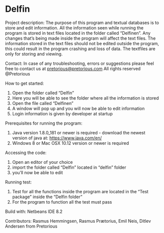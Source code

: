 # Delfin
Project description:
The purpose of this program and textual databases is to store and edit information. All the information seen while running the program is stored in text files located in the folder called “Delfinen”. Any changes that’s being made inside the program will affect the text files. The information stored in the text files should not be edited outside the program, this could result in the program crashing and loss of data. The textfiles are only for storing and viewing. 

Contact:
In case of any troubleshooting, errors or suggestions please feel free to contact us at pretorious@pretorious.com
All rights reserved @Pretorious

How to get started:
1. Open the folder called “Delfin”
2. Here you will be able to see the folder where all the information is stored
3. Open the file called “Delfinen”
4. A window will pop up and you will now be able to edit information
5. Login information is given by developer at startup


Prerequisites for running the program:
1. Java version 1.8.0_181 or newer is required - download the newest version of java at: https://www.java.com/en/
2. Windows 8 or Mac OSX 10.12 version or newer is required

Accessing the code:
1. Open an editor of your choice
2. import the folder called “Delfin” located in “delfin” folder
3. you’ll now be able to edit 

Running test:
1. Test for all the functions inside the program are located in the “Test package” inside the “Delfin folder”
2. For the program to function all the test must pass

Build with:
Netbeans IDE 8.2

Contributors:
Rasmus Hemmingsen, Rasmus Prætorius, Emil Neis, Ditlev Andersen from Pretorious

